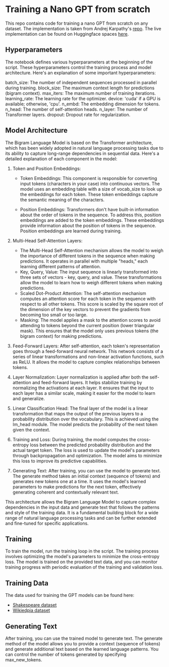 # Training a Nano GPT from scratch

This repo contains code for training a nano GPT from scratch on any dataset. The implementation is taken from Andrej Karpathy's [repo](https://github.com/karpathy/nanoGPT/tree/master). The live implementation can be found on Huggingface spaces [here](https://huggingface.co/spaces/mkthoma/nanoGPT).

## Hyperparameters
The notebook defines various hyperparameters at the beginning of the script. These hyperparameters control the training process and model architecture. Here's an explanation of some important hyperparameters:

batch_size: The number of independent sequences processed in parallel during training.
block_size: The maximum context length for predictions (bigram context).
max_iters: The maximum number of training iterations.
learning_rate: The learning rate for the optimizer.
device: 'cuda' if a GPU is available; otherwise, 'cpu'.
n_embd: The embedding dimension for tokens.
n_head: The number of self-attention heads.
n_layer: The number of Transformer layers.
dropout: Dropout rate for regularization.

## Model Architecture
The Bigram Language Model is based on the Transformer architecture, which has been widely adopted in natural language processing tasks due to its ability to capture long-range dependencies in sequential data. Here's a detailed explanation of each component in the model:

1. Token and Position Embeddings: 
    - Token Embeddings: This component is responsible for converting input tokens (characters in your case) into continuous vectors. The model uses an embedding table with a size of vocab_size to look up the embeddings for each token. These token embeddings capture the semantic meaning of the characters.

    - Position Embeddings: Transformers don't have built-in information about the order of tokens in the sequence. To address this, position embeddings are added to the token embeddings. These embeddings provide information about the position of tokens in the sequence. Position embeddings are learned during training.

2. Multi-Head Self-Attention Layers:
    - The Multi-Head Self-Attention mechanism allows the model to weigh the importance of different tokens in the sequence when making predictions. It operates in parallel with multiple "heads," each learning different patterns of attention.
    - Key, Query, Value: The input sequence is linearly transformed into three sets of vectors - key, query, and value. These transformations allow the model to learn how to weigh different tokens when making predictions.
    - Scaled Dot-Product Attention: The self-attention mechanism computes an attention score for each token in the sequence with respect to all other tokens. This score is scaled by the square root of the dimension of the key vectors to prevent the gradients from becoming too small or too large.
    - Masking: The model applies a mask to the attention scores to avoid attending to tokens beyond the current position (lower triangular mask). This ensures that the model only uses previous tokens (the bigram context) for making predictions.

3. Feed-Forward Layers: After self-attention, each token's representation goes through a feed-forward neural network. This network consists of a series of linear transformations and non-linear activation functions, such as ReLU. It allows the model to capture complex relationships between tokens.

4. Layer Normalization: Layer normalization is applied after both the self-attention and feed-forward layers. It helps stabilize training by normalizing the activations at each layer. It ensures that the input to each layer has a similar scale, making it easier for the model to learn and generalize.

5. Linear Classification Head: The final layer of the model is a linear transformation that maps the output of the previous layers to a probability distribution over the vocabulary. This is achieved using the lm_head module. The model predicts the probability of the next token given the context.

6. Training and Loss: During training, the model computes the cross-entropy loss between the predicted probability distribution and the actual target token. The loss is used to update the model's parameters through backpropagation and optimization. The model aims to minimize this loss to improve its predictive capabilities.

7. Generating Text: After training, you can use the model to generate text. The generate method takes an initial context (sequence of tokens) and generates new tokens one at a time. It uses the model's learned parameters to make predictions for the next token, effectively generating coherent and contextually relevant text.

This architecture allows the Bigram Language Model to capture complex dependencies in the input data and generate text that follows the patterns and style of the training data. It is a fundamental building block for a wide range of natural language processing tasks and can be further extended and fine-tuned for specific applications.

## Training
To train the model, run the training loop in the script. The training process involves optimizing the model's parameters to minimize the cross-entropy loss. The model is trained on the provided text data, and you can monitor training progress with periodic evaluation of the training and validation loss.

## Training Data
The data used for training the GPT models can be found here:
- [Shakespeare dataset](https://github.com/karpathy/char-rnn/blob/6f9487a6fe5b420b7ca9afb0d7c078e37c1d1b4e/data/tinyshakespeare/input.txt)
- [Wikiedpia dataset](https://www.kaggle.com/datasets/mikeortman/wikipedia-sentences)

## Generating Text
After training, you can use the trained model to generate text. The generate method of the model allows you to provide a context (sequence of tokens) and generate additional text based on the learned language patterns. You can control the number of tokens generated by specifying max_new_tokens.